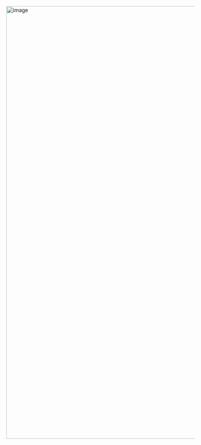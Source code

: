 <img width="1154" alt="image" src="https://github.com/ctheil/lilly58-zmk/assets/86980706/16eb7330-fd09-44fe-bd36-a2c5bddb6499">
